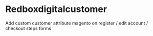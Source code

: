 # Redboxdigitalcustomer
Add custom customer attribute magento on register / edit account / checkout steps forms
